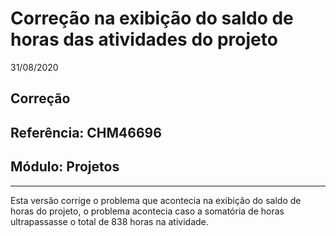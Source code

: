 # Correção na exibição do saldo de horas das atividades do projeto
31/08/2020
## Correção
## Referência: CHM46696
## Módulo: Projetos
***

Esta versão corrige o problema que acontecia na exibição do saldo de horas do projeto, o problema acontecia caso a somatória de horas ultrapassasse o total de 838 horas na atividade.